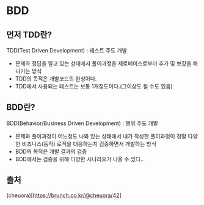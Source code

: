 BDD
===

먼저 TDD란?
---
TDD(Test Driven Development) : 테스트 주도 개발

- 문제와 정답을 알고 있는 상태에서 풀이과정을 제로베이스로부터 추가 및 보강을 해 나가는 방식
- TDD의 목적은 개발코드의 완성이다.
- TDD에서 사용되는 테스트는 보통 1개정도이다.(그이상도 될 수도 있음)


BDD란?
---
BDD(Behavior/Business Driven Development) : 행위 주도 개발

- 문제와 풀이과정이 어느정도 나와 있는 상태에서 내가 작성한 풀이과정이 정말 다양한 비즈니스(동작)
로직을 대응하는지 검증하면서 개발하는 방식
- BDD의 목적은 개발 결과의 검증
- BDD에서는 검증을 위해 다양한 시나리오가 나올 수 있다..




출처
---
(cheuora)[https://brunch.co.kr/@cheuora/42]